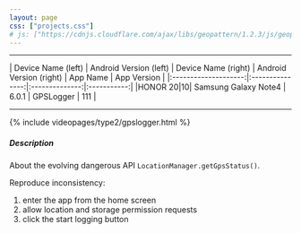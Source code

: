 ```yaml
---
layout: page
css: ["projects.css"]
# js: ["https://cdnjs.cloudflare.com/ajax/libs/geopattern/1.2.3/js/geopattern.min.js", "projects.js"]
---
```

---

|      Device Name (left)     | Android Version (left) | Device Name (right) | Android Version (right) |    App Name    | App Version |
|:--------------------:|:---------------:|:--------------:|:-----------:|
|HONOR 20|10| Samsung Galaxy Note4 | 6.0.1 | GPSLogger |     111    |

---

{% include videopages/type2/gpslogger.html %}

##### Description
About the evolving dangerous API `LocationManager.getGpsStatus()`.

Reproduce inconsistency:
1. enter the app from the home screen
2. allow location and storage permission requests
3. click the start logging button
